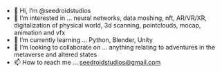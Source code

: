 - 👋 Hi, I’m @seedroidstudios
- 👀 I’m interested in ... neural networks, data moshing, nft, AR/VR/XR, digitalization of physical world, 3d scanning, pointclouds, mocap, animation and vfx
- 🌱 I’m currently learning ... Python, Blender, Unity
- 💞️ I’m looking to collaborate on ... anything relating to adventures in the metaverse and altered states
- 📫 How to reach me ... seedroidstudios@gmail.com

<!---
seedroidstudios/seedroidstudios is a ✨ special ✨ repository because its `README.md` (this file) appears on your GitHub profile.
You can click the Preview link to take a look at your changes.
--->
